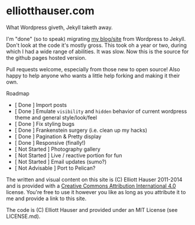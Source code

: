 elliotthauser.com
=================

What Wordpress giveth, Jekyll taketh away.

I'm "done" (so to speak) migrating [my blog/site](http://elliotthauser.com) from Wordpress to Jekyll.  Don't look at the code it's mostly gross.  This took oh a year or two, during which I had a wide range of abilities.  It was slow.  Now this is the source for the github pages hosted version.  

Pull requests welcome, especially from those new to open source!  Also happy to help anyone who wants a little help forking and making it their own.

Roadmap
* [ Done ] Import posts
* [ Done ] Emulate `visibility` and `hidden` behavior of current wordpress theme and general style/look/feel
* [ Done ] Fix styling bugs
* [ Done ] Frankenstein surgery (i.e. clean up my hacks)
* [ Done ] Pagination & Pretty display
* [ Done ] Responsive (finally!)
* [ Not Started ] Photography gallery
* [ Not Started ] Live / reactive portion for fun
* [ Not Started ] Email updates (sumo?)
* [ Not Advisable ] Port to Pelican?

The written and visual content on this site is (C) Elliott Hauser 2011-2014 and is provided with a [Creative Commons Attribution International 4.0](http://creativecommons.org/licenses/by/4.0/) license.  You're free to use it however you like as long as you attribute it to me and provide a link to this site.

The code is (C) Elliott Hauser and provided under an MIT License (see LICENSE.md).

